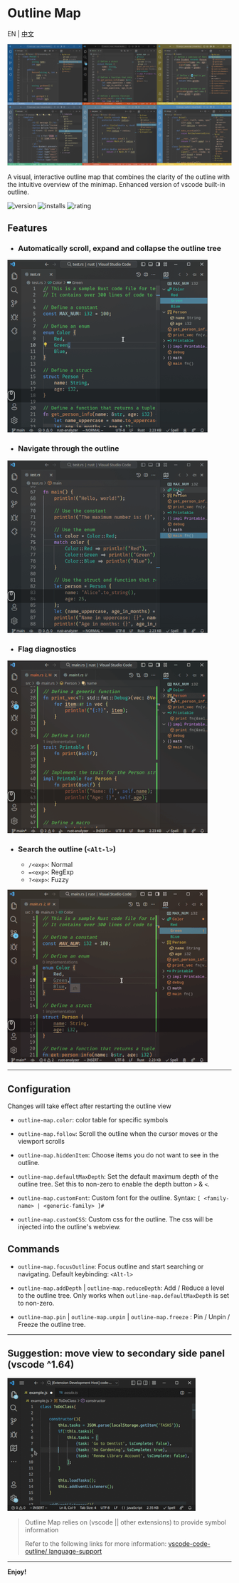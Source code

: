 # Outline Map

EN | [中文](README_ZH_CN.md)

![overview](screenshots/overview.png)

A visual, interactive outline map that combines the clarity of the outline with the intuitive overview of the minimap. Enhanced version of vscode built-in outline.

![version](https://img.shields.io/visual-studio-marketplace/v/gerrnperl.outline-map?color=8bf7c7&logo=visualstudio&style=flat-square)
![installs](https://img.shields.io/visual-studio-marketplace/i/gerrnperl.outline-map?color=56b6c2&logo=visualstudiocode&style=flat-square)
![rating](https://img.shields.io/visual-studio-marketplace/stars/gerrnperl.outline-map?color=97dbf3&style=flat-square)


## Features

- ### Automatically scroll, expand and collapse the outline tree
![follow](screenshots/follow.gif)
- ### Navigate through the outline
![navigation](screenshots/nav.gif)
- ### Flag diagnostics
![Flag diagnostics](screenshots/diagnostics.gif)
- ### Search the outline (`<Alt-l>`)
    - `/<exp>`: Normal
    - `=<exp>`: RegExp
    - `?<exp>`: Fuzzy

![Search](screenshots/search.gif)

---

## Configuration
Changes will take effect after restarting the outline view
- `outline-map.color`: color table for specific symbols

- `outline-map.follow`: Scroll the outline when the cursor moves or the viewport scrolls

- `outline-map.hiddenItem`: Choose items you do not want to see in the outline.

- `outline-map.defaultMaxDepth`: Set the default maximum depth of the outline tree. Set this to non-zero to enable the depth button `>` & `<`.

- `outline-map.customFont`: Custom font for the outline. Syntax: `[ <family-name> | <generic-family> ]#`
  
- `outline-map.customCSS`: Custom css for the outline. The css will be injected into the outline's webview.

## Commands
- `outline-map.focusOutline`: Focus outline and start searching or navigating. Default keybinding: `<Alt-l>`

- `outline-map.addDepth` | `outline-map.reduceDepth`: Add / Reduce a level to the outline tree. Only works when `outline-map.defaultMaxDepth` is set to non-zero.
  
- `outline-map.pin` | `outline-map.unpin` | `outline-map.freeze` : Pin / Unpin / Freeze the outline tree.

---

## Suggestion: move view to secondary side panel (vscode ^1.64)
![Initialize settings](images/init.gif)

> Outline Map relies on (vscode || other extensions) to provide symbol information
> 
>  Refer to the following links for more information: [vscode-code-outline/  language-support](https://github.com/patrys/vscode-code-outline#language-support)

---

**Enjoy!**
